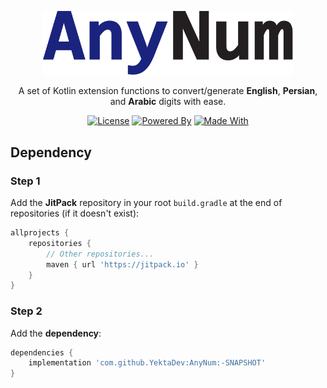 <p align="center"><img src="res/AnyNum.svg" width="400" alt="AnyNum"></p>

<p align="center">A set of Kotlin extension functions to convert/generate <strong>English</strong>, <strong>Persian</strong>, and <strong>Arabic</strong> digits with ease.</p>

<p align="center">
    <a href="https://github.com/YektaDev/AnyNum/blob/main/LICENSE"><img alt="License" src="https://img.shields.io/static/v1?label=License&message=Apache-2.0&color=43A047"></a>
    <a href="https://en.wikipedia.org/wiki/Electricity"><img alt="Powered By" src="https://img.shields.io/static/v1?label=Powered%20By&message=Electricity&color=FB8C00"></a>
    <a href="https://github.com/JetBrains/kotlin"><img alt="Made With" src="https://img.shields.io/static/v1?label=Made%20With&message=Kotlin&color=D81B60"></a>
</p>


 

## Dependency
### Step 1
Add the **JitPack** repository in your root `build.gradle` at the end of repositories (if it doesn't exist):
``` groovy
allprojects {
    repositories {
        // Other repositories...
        maven { url 'https://jitpack.io' }
    }
}
```
### Step 2
Add the **dependency**:
``` groovy
dependencies {
    implementation 'com.github.YektaDev:AnyNum:-SNAPSHOT'
}
```
